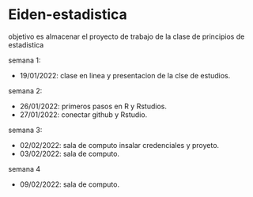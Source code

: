 # Eiden-estadistica
objetivo es almacenar el proyecto de trabajo de la clase de principios de estadistica 

semana 1:
+ 19/01/2022: clase en linea y presentacion de la clse de estudios.

semana 2:
+ 26/01/2022: primeros pasos en R y Rstudios.
+ 27/01/2022: conectar github y Rstudio.

semana 3:
+ 02/02/2022: sala de computo insalar credenciales y proyeto.
+ 03/02/2022: sala de computo. 

semana 4
+ 09/02/2022: sala de computo. 